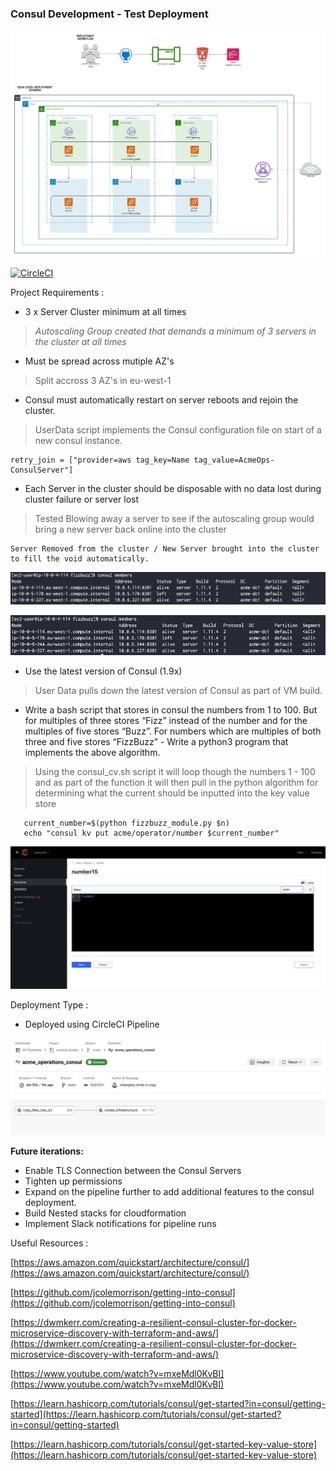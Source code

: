 ### Consul Development - Test Deployment

![image](screenshots/project.png)


[![CircleCI](https://circleci.com/gh/gthomson31/consul-cluster/tree/main.svg?style=svg)](https://circleci.com/gh/gthomson31/consul-cluster/tree/main)

Project Requirements : 

- 3 x Server Cluster minimum at all times 

> 	*Autoscaling Group created that demands a minimum of 3 servers in the cluster at all times*

- Must be spread across mutiple AZ's


> 	Split accross 3 AZ's in eu-west-1 

- Consul must automatically restart on server reboots and rejoin the cluster.


> 	UserData script implements the Consul configuration file on start of a new consul instance.

    retry_join = ["provider=aws tag_key=Name tag_value=AcmeOps-ConsulServer"]
    
    

- Each Server in the cluster should be disposable with no data lost during cluster failure or server lost

> 	Tested Blowing away a server to see if the autoscaling group would bring a new server back online into the cluster

	Server Removed from the cluster / New Server brought into the cluster to fill the void automatically.

![image](screenshots/server-removed.png)

![image](screenshots/server-autoscale.png)


- Use the latest version of Consul (1.9x)

> 	User Data pulls down the latest version of Consul as part of VM build.

- Write a bash script that stores in consul the numbers from 1 to 100. But for multiples of three stores “Fizz” instead of the number and for the multiples of five stores “Buzz”. For numbers which are multiples of both three and five stores “FizzBuzz” - Write a python3 program that implements the above algorithm.

> 	Using the consul_cv.sh script it will loop though the numbers 1 - 100 and as part of the function it will then pull in the python algorithm for determining what the current should be inputted into the key value store 

    
       current_number=$(python fizzbuzz_module.py $n)
       echo "consul kv put acme/operator/number $current_number"
    
    

![image](screenshots/fizzbuzz.png)

Deployment Type : 

- Deployed using CircleCI Pipeline 

![image](screenshots/completed-pipeline.png)

**Future iterations:** 

- Enable TLS Connection between the Consul Servers 
- Tighten up permissions
- Expand on the pipeline further to add additional features to the consul deployment.
- Build Nested stacks for cloudformation 
- Implement Slack notifications for pipeline runs 


Useful Resources :  

[https://aws.amazon.com/quickstart/architecture/consul/](https://aws.amazon.com/quickstart/architecture/consul/)

[https://github.com/jcolemorrison/getting-into-consul](https://github.com/jcolemorrison/getting-into-consul)

[https://dwmkerr.com/creating-a-resilient-consul-cluster-for-docker-microservice-discovery-with-terraform-and-aws/](https://dwmkerr.com/creating-a-resilient-consul-cluster-for-docker-microservice-discovery-with-terraform-and-aws/)

[https://www.youtube.com/watch?v=mxeMdl0KvBI](https://www.youtube.com/watch?v=mxeMdl0KvBI)

[https://learn.hashicorp.com/tutorials/consul/get-started?in=consul/getting-started](https://learn.hashicorp.com/tutorials/consul/get-started?in=consul/getting-started)

[https://learn.hashicorp.com/tutorials/consul/get-started-key-value-store](https://learn.hashicorp.com/tutorials/consul/get-started-key-value-store)
